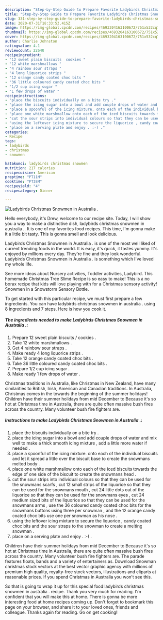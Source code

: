 ```yaml
---
description: "Step-by-Step Guide to Prepare Favorite Ladybirds Christmas Snowmen in Australia ."
title: "Step-by-Step Guide to Prepare Favorite Ladybirds Christmas Snowmen in Australia ."
slug: 331-step-by-step-guide-to-prepare-favorite-ladybirds-christmas-snowmen-in-australia
date: 2020-07-31T18:33:53.415Z
image: https://img-global.cpcdn.com/recipes/4693204163100672/751x532cq70/ladybirds-christmas-snowmen-in-australia-recipe-main-photo.jpg
thumbnail: https://img-global.cpcdn.com/recipes/4693204163100672/751x532cq70/ladybirds-christmas-snowmen-in-australia-recipe-main-photo.jpg
cover: https://img-global.cpcdn.com/recipes/4693204163100672/751x532cq70/ladybirds-christmas-snowmen-in-australia-recipe-main-photo.jpg
author: Charlie Johnston
ratingvalue: 4.1
reviewcount: 22640
recipeingredient:
- "12 sweet plain biscuits  cookies "
- "12 white marshmallows "
- "4 rainbow sour straps "
- "4 long liquorice strips "
- "12 orange candy coated choc bits "
- "36 little coloured candy coated choc bits "
- "1/2 cup icing sugar "
- "1 few drops of water "
recipeinstructions:
- "place the biscuits individually on a bite try ."
- "place the icing sugar into a bowl and add couple drops of water and mix well to make a thick smooth icing mixture , add a little more water if needed ."
- "place a spoonful of the icing mixture. onto each of the individual biscuits and let it spread a little over the biscuit base to create the snowmans melted body ."
- "place one white marshmallow onto each of the iced biscuits towards the edge of one side of the biscuit to create the snowmans head ."
- "cut the sour strips into individual colours so that they can be used for the snowmans scarfs , cut 12 small strips of the liquorice so that they can be used for the snowmans mouth , cut 24 little dots out of the liquorice so that they can be used for the snowmans eyes , cut 24 medium sized bits of the liquorice so that they can be used for the snowmans arms , use the 36 coloured candy coated choc bits for the snowmans buttons using three per snowman , and the 12 orange candy coated choc bits use one per snowman as his nose ."
- "using the leftover icing mixture to secure the liquorice , candy coated choc bits and the sour straps to the snowman to create a melting snowman ."
- "place on a serving plate and enjoy . :-) ."
categories:
- Recipe
tags:
- ladybirds
- christmas
- snowmen

katakunci: ladybirds christmas snowmen 
nutrition: 217 calories
recipecuisine: American
preptime: "PT11M"
cooktime: "PT38M"
recipeyield: "4"
recipecategory: Dinner

---
```



![Ladybirds Christmas Snowmen in Australia .](https://img-global.cpcdn.com/recipes/4693204163100672/751x532cq70/ladybirds-christmas-snowmen-in-australia-recipe-main-photo.jpg)

Hello everybody, it's Drew, welcome to our recipe site. Today, I will show you a way to make a distinctive dish, ladybirds christmas snowmen in australia .. It is one of my favorites food recipes. This time, I'm gonna make it a little bit tasty. This is gonna smell and look delicious.

Ladybirds Christmas Snowmen in Australia . is one of the most well liked of current trending foods in the world. It is easy, it's quick, it tastes yummy. It's enjoyed by millions every day. They're fine and they look wonderful. Ladybirds Christmas Snowmen in Australia . is something which I've loved my whole life.

See more ideas about Nursery activities, Toddler activities, Ladybird. This homemade Christmas Tree Slime Recipe is so easy to make! This is a no borax recipe that kids will love playing with for a Christmas sensory activity! Snowmen in a Snowstorm Sensory Bottle.


To get started with this particular recipe, we must first prepare a few ingredients. You can have ladybirds christmas snowmen in australia . using 8 ingredients and 7 steps. Here is how you cook it.

<!--inarticleads1-->

##### The ingredients needed to make Ladybirds Christmas Snowmen in Australia .:

1. Prepare 12 sweet plain biscuits / cookies .
1. Take 12 white marshmallows .
1. Get 4 rainbow sour straps .
1. Make ready 4 long liquorice strips .
1. Take 12 orange candy coated choc bits .
1. Take 36 little coloured candy coated choc bits .
1. Prepare 1/2 cup icing sugar .
1. Make ready 1 few drops of water .


Christmas traditions in Australia, like Christmas in New Zealand, have many similarities to British, Irish, American and Canadian traditions. In Australia, Christmas comes in the towards the beginning of the summer holidays! Children have their summer holidays from mid December to Because it&#39;s so hot at Christmas time in Australia, there are quite often massive bush fires across the country. Many volunteer bush fire fighters are. 

<!--inarticleads2-->

##### Instructions to make Ladybirds Christmas Snowmen in Australia .:

1. place the biscuits individually on a bite try .
1. place the icing sugar into a bowl and add couple drops of water and mix well to make a thick smooth icing mixture , add a little more water if needed .
1. place a spoonful of the icing mixture. onto each of the individual biscuits and let it spread a little over the biscuit base to create the snowmans melted body .
1. place one white marshmallow onto each of the iced biscuits towards the edge of one side of the biscuit to create the snowmans head .
1. cut the sour strips into individual colours so that they can be used for the snowmans scarfs , cut 12 small strips of the liquorice so that they can be used for the snowmans mouth , cut 24 little dots out of the liquorice so that they can be used for the snowmans eyes , cut 24 medium sized bits of the liquorice so that they can be used for the snowmans arms , use the 36 coloured candy coated choc bits for the snowmans buttons using three per snowman , and the 12 orange candy coated choc bits use one per snowman as his nose .
1. using the leftover icing mixture to secure the liquorice , candy coated choc bits and the sour straps to the snowman to create a melting snowman .
1. place on a serving plate and enjoy . :-) .


Children have their summer holidays from mid December to Because it&#39;s so hot at Christmas time in Australia, there are quite often massive bush fires across the country. Many volunteer bush fire fighters are. The parade features floats, bands and a variety of entertainers as. Download Snowman christmas stock vectors at the best vector graphic agency with millions of premium high quality, royalty-free stock vectors, illustrations and cliparts at reasonable prices. If you spend Christmas in Australia you won&#39;t see this. 

So that is going to wrap it up for this special food ladybirds christmas snowmen in australia . recipe. Thank you very much for reading. I'm confident that you will make this at home. There is gonna be more interesting food at home recipes coming up. Don't forget to bookmark this page on your browser, and share it to your loved ones, friends and colleague. Thanks again for reading. Go on get cooking!
